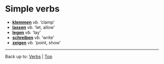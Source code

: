 # Simple verbs

- **[klemmen](k/kl/klemmen.md)** *vb.* ‘clamp’
- **[lassen](l/la/lassen.md)** *vb.* ‘let, allow’
- **[legen](l/le/legen.md)** *vb.* ‘lay’
- **[schreiben](s/sc/schreiben.md)** *vb.* ‘write’
- **[zeigen](z/ze/zeigen.md)** *vb.* ‘point, show’

----

Back up to: [Verbs](index.md) | [Top](../index.md)

